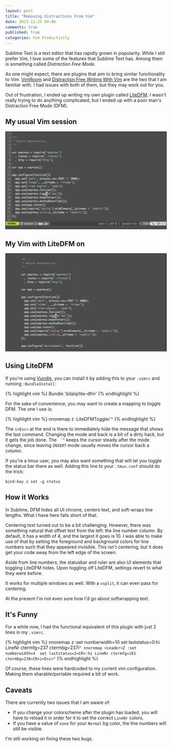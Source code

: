 ```yaml
---
layout: post
title: "Removing Distractions From Vim"
date: 2013-11-25 04:00
comments: true
published: true
categories: Vim Productivity
---
```


Sublime Text is a text editor that has rapidly grown in popularity. While I
still prefer Vim, I love some of the features that Sublime Text has. Among them
is something called *Distraction Free Mode*.

As one might expect, there are plugins that aim to bring similar functionality
to Vim. [VimRoom](http://projects.mikewest.org/vimroom/) and
[Distraction Free Writing With Vim](http://www.laktek.com/2012/09/05/distraction-free-writing-with-vim/)
are the two that I am familiar with. I had issues with both of them, but they
may work out for you.

Out of frustration, I ended up writing my own plugin called
[LiteDFM](https://github.com/bilalq/lite-dfm). I wasn't really trying to
do anything complicated, but I ended up with a poor man's Distraction Free Mode
(DFM).

<!--more-->

## My usual Vim session
<img src="/img/removing-distractions-from-vim/before.png" alt="My usual vim apperance" style="width:100%;max-width:732px;max-height:444px;" />

## My Vim with LiteDFM on
<img src="/img/removing-distractions-from-vim/after.png" alt="Vim's apperance with LiteDFM on" style="width:100%;max-width:732px;max-height:444px;" />

<a name="intro"></a>
## Using LiteDFM

If you're using [Vundle](https://github.com/gmarik/vundle), you can install it
by adding this to your `.vimrc` and running `:BundleInstall`:

{% highlight vim %}
Bundle 'bilalq/lite-dfm'
{% endhighlight %}

For the sake of convenience, you may want to create a mapping to toggle DFM.
The one I use is:

{% highlight vim %}
nnoremap <Leader>z :LiteDFMToggle<CR>i<Esc>`^
{% endhighlight %}

The `i<Esc>` at the end is there to immediately hide the message that shows the
last command. Changing the mode and back is a bit of a dirty hack, but it gets
the job done. The `` `^`` keeps the cursor steady after the mode change, since
leaving `INSERT` mode usually moves the cursor back a column.

If you're a tmux user, you may also want something that will let you toggle the
status bar there as well. Adding this line to your `.tmux.conf` should do the
trick:

```
bind-key z set -g status
```

## How it Works

In Sublime, DFM hides all UI chrome, centers text, and soft-wraps line lengths.
What I have here falls short of that.

Centering text turned out to be a bit challenging. However, there was something
natural that offset text from the left: the line number column. By default,
it has a width of 4, and the largest it goes is 10. I was able to make use of
that by setting the foreground and background colors for line numbers such that
they appeared invisible. This isn't centering, but it does get your code away
from the left edge of the screen.

Aside from line numbers, the statusbar and ruler are also UI elements that
toggling LiteDFM hides. Upon toggling off LiteDFM, settings revert to what they
were before.

It works for multiple windows as well. With a `vsplit`, it can even pass for
centering.

At the present I'm not even sure how I'd go about softwrapping text.

## It's Funny

For a while now, I had the functional equivalent of this plugin with just 2
lines in my `.vimrc`.

{% highlight vim %}
nnoremap <Leader>z :set numberwidth=10 set laststatus=0<CR>:hi LineNr ctermfg=237 ctermbg=237<CR>i<Esc>`^
nnoremap <Leader>Z :set numberwidth=4  set laststatus=2<CR>:hi LineNr ctermfg=101 ctermbg=238<CR>i<Esc>`^
{% endhighlight %}

Of course, these lines were hardcoded to my current vim configuration. Making them sharable/portable required a bit of work.

## Caveats

There are currently two issues that I am aware of:

* If you change your colorscheme after the plugin has loaded, you will have to
  reload it in order for it to set the correct `LineNr` colors.
* If you have a value of `none` for your `Normal` bg color, the line numbers
  will still be visible.

I'm still working on fixing these two bugs.
